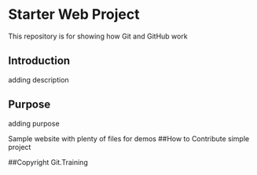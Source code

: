 # Starter Web Project

This repository is for showing how Git and GitHub work

## Introduction
adding description
## Purpose
adding purpose

Sample website with plenty of files for demos
##How to Contribute
simple project


##Copyright
 Git.Training
 